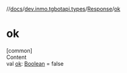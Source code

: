 //[docs](../../../index.md)/[dev.inmo.tgbotapi.types](../index.md)/[Response](index.md)/[ok](ok.md)



# ok  
[common]  
Content  
val [ok](ok.md): [Boolean](https://kotlinlang.org/api/latest/jvm/stdlib/kotlin/-boolean/index.html) = false  



